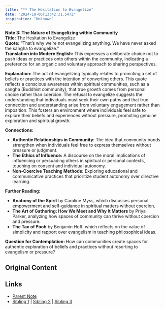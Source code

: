 ```yaml
---
title: "** The Hesitation to Evangelize"
date: "2024-10-06T13:42:31.547Z"
inspiration: "Unknown"
---
```


  
**Note 3: The Nature of Evangelizing within Community**  
**Title:** The Hesitation to Evangelize  
**Quote:** “That’s why we’re not evangelizing anything. We have never asked the sangha to evangelize.”  
**Translation into Modern English:** This expresses a deliberate choice not to push ideas or practices onto others within the community, indicating a preference for an organic and voluntary approach to sharing perspectives.  

**Explanation:** The act of evangelizing typically relates to promoting a set of beliefs or practices with the intention of converting others. This quote reflects a conscious awareness within spiritual communities, such as a sangha (Buddhist community), that true growth comes from personal choice rather than coercion. The refusal to evangelize suggests the understanding that individuals must seek their own paths and that true connection and understanding arise from voluntary engagement rather than imposition. This fosters an environment where individuals feel safe to explore their beliefs and experiences without pressure, promoting genuine exploration and spiritual growth.

**Connections:**  
- **Authentic Relationships in Community:** The idea that community bonds strengthen when individuals feel free to express themselves without pressure or judgment.  
- **The Ethics of Influence:** A discourse on the moral implications of influencing or persuading others in spiritual or personal contexts, touching on consent and individual autonomy.
- **Non-Coercive Teaching Methods:** Exploring educational and communicative practices that prioritize student autonomy over directive learning.

**Further Reading:**  
- **Anatomy of the Spirit** by Caroline Myss, which discusses personal empowerment and self-guidance in spiritual matters without coercion.  
- **The Art of Gathering: How We Meet and Why It Matters** by Priya Parker, analyzing how spaces of community can thrive without coercion and pressure.  
- **The Tao of Pooh** by Benjamin Hoff, which reflects on the value of simplicity and rapport over evangelism in teaching philosophical ideas.

**Question for Contemplation:** How can communities create spaces for authentic exploration of beliefs and practices without resorting to evangelism or pressure?  


## Original Content



## Links

- [Parent Note](/parent-note.md)
- [Sibling 1](/zettel1.md) | [Sibling 2](/zettel2.md) | [Sibling 3](/zettel3.md)
